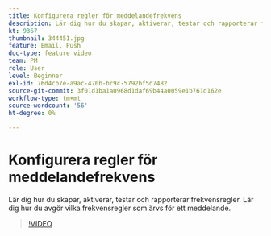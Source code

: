 ```yaml
---
title: Konfigurera regler för meddelandefrekvens
description: Lär dig hur du skapar, aktiverar, testar och rapporterar frekvensregler. Lär dig hur du avgör vilka frekvensregler som ärvs för ett meddelande.
kt: 9367
thumbnail: 344451.jpg
feature: Email, Push
doc-type: feature video
team: PM
role: User
level: Beginner
exl-id: 76d4cb7e-a9ac-470b-bc9c-5792bf5d7482
source-git-commit: 3f01d1ba1a0968d1daf69b44a0059e1b761d162e
workflow-type: tm+mt
source-wordcount: '56'
ht-degree: 0%

---
```


# Konfigurera regler för meddelandefrekvens

Lär dig hur du skapar, aktiverar, testar och rapporterar frekvensregler. Lär dig hur du avgör vilka frekvensregler som ärvs för ett meddelande.

>[!VIDEO](https://video.tv.adobe.com/v/344451?quality=12)
